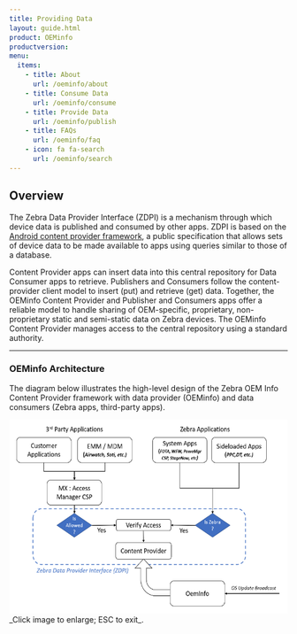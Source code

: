 ```yaml
---
title: Providing Data
layout: guide.html
product: OEMinfo
productversion:
menu:
  items:
    - title: About
      url: /oeminfo/about
    - title: Consume Data
      url: /oeminfo/consume
    - title: Provide Data
      url: /oeminfo/publish
    - title: FAQs
      url: /oeminfo/faq
    - icon: fa fa-search
      url: /oeminfo/search
---
```


## Overview

The Zebra Data Provider Interface (ZDPI) is a mechanism through which device data is published and consumed by other apps. ZDPI is based on the [Android content provider framework](https://developer.android.com/guide/topics/providers/content-providers), a public specification that allows sets of device data to be made available to apps using queries similar to those of a database. 

Content Provider apps can insert data into this central repository for Data Consumer apps to retrieve. Publishers and Consumers follow the content-provider client model to insert (put) and retrieve (get) data. Together, the OEMinfo Content Provider and Publisher and Consumers apps offer a reliable model to handle sharing of OEM-specific, proprietary, non-proprietary static and semi-static data on Zebra devices. The OEMinfo Content Provider manages access to the central repository using a standard authority.
 
-----

### OEMinfo Architecture
The diagram below illustrates the high-level design of the Zebra OEM Info Content Provider framework with data provider (OEMinfo) and data consumers (Zebra apps, third-party apps).

<img alt="image" style="height:350px" src="oeminfo_content_provider_framework.png"/>
_Click image to enlarge; ESC to exit_. 
<br>
<!-- 
* **OEMinfo is the data provider**
* **ZDPI service publishes data** through Zebra data publisher apps to data consumer apps 
* Zebra Access Manager grants/denies permission to consumer aoos for data access
* Zebra-owned apps include Power Manager, StageNow, FOTA, Device Tracker
* **Provider framework is extensible** without impacting consumer apps written for earlier versions.
 
 -->

-----

### Authorization Mechanism

The ZDPI uses Zebra [Access Manager](/mx/accessmgr) to grant or deny apps authorization to access data published by the framework. The Zebra-owned system components and application types listed below are authorized by default. 

#### Pre-Authorized Apps
* Zebra built-in system apps (e.g. OEMConfig, StageNow, MX components (CSPs))
* Apps signed with the Zebra Common Key
* Dual-key apps if one of the keys is the Zebra Common Key
* Plug-in CSPs (installed after shipment from factory and authorized by key generated by Zebra CA)

**Note**: All such apps have package names that begin with “com.zebra”

#### Authorization Required
* Customer-developed apps and services
* Third-party apps
* Any app NOT developed by Zebra

When provisioning one or more of the app types listed above, authorization to access the ZDPI can be granted using StageNow and Access Manager, OEMconfig and the Service Access Configuration, or a company's own Enterprise Mobile Management system. 

<img alt="image" style="height:350px" src="stagenow_access_mgr.png"/>
_Click image to enlarge; ESC to exit_. 
<br>

#### To grant access using Access Manager and StageNow:
Configure the following actions based on the requirements. 

1. **Service Access Action**: “Allow Caller to Call Service”
2. **Service Identifier**: ZDPI URI to access (see [Data Consumption guide](../consume))
3. **Caller Package Name**: Package Name of the third-party app
4. **Caller Signature**: App certificate of the third-party app

-----

## Also See

* **[Content Provider Basics](https://developer.android.com/guide/topics/providers/content-provider-basics.html)** | How Content Providers Work - Read this first 
* **[Creating a Content Provider](https://developer.android.com/guide/topics/providers/content-provider-creating) | How and why to share an app's data
**[Content Observer](https://developer.android.com/reference/android/database/ContentObserver.html)** | How to notify an app of changes
* **[FAQ](../faq)** | Frequently asked questions about OEMinfo
